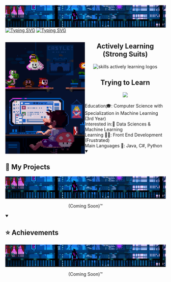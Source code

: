 <div class="body">
<img align="center" src="assets/Header.gif"/>
<a href="https://git.io/typing-svg"><img src="https://readme-typing-svg.herokuapp.com?font=Roboto&weight=900&size=40&duration=2500&pause=250&color=FFFFFF&center=true&vCenter=true&repeat=false&random=true&width=1068&height=80&lines=Hi!+I'm+Clarence+Robedillo+(R3noir)" alt="Typing SVG" /></a>
<a href="https://git.io/typing-svg"><img src="https://readme-typing-svg.herokuapp.com?font=Roboto&size=28&duration=1&color=FFFFFF&center=true&vCenter=true&repeat=false&random=true&width=1068&height=70&lines=Aspiring+Machine+Learning+Engineer+from+the+Philippines" alt="Typing SVG" /></a>
<div>
<img align="left" src="assets/Left.gif" width="250" height="350">
<div class="row" align="center">
  <h2> <strong> Actively Learning (Strong Suits)</strong></h2>
  <p align="center">
    <img src="https://skillicons.dev/icons?i=java,cs,py,tensorflow,mysql,pr,ps" title="skills actively learning logos">
  </p>
<p align="center">
  <h2> <strong> Trying to Learn </strong></h2>
  <img src="https://skillicons.dev/icons?i=html,css,js,laravel,react,bootstrap,ts,rust,go,pytorch">
</p>
</div>
Education🎓: Computer Science with Specialization in Machine Learning (3rd Year)
<br>
Interested in:🔎 Data Sciences & Machine Learning
<br>
Learning 👨‍💻: Front End Development (Frustrated)
<br>
Main Languages 📝: Java, C#, Python
</div
>
<details open> 
  <summary><h2>📘 My Projects</h2></summary>
  <img align="center" src="assets/Header.gif"/>
  <p align="Center">
    (Coming Soon)™️
  </p>
</details>
<details open> 
  <summary><h2>⭐ Achievements</h2></summary>
  <img align="center" src="assets/Header.gif"/>
  <p align="Center">
    (Coming Soon)™️
  </p>
</details>